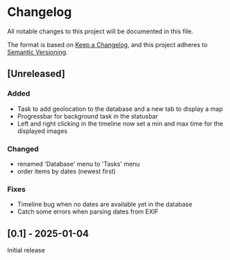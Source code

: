 # Changelog
All notable changes to this project will be documented in this file.

The format is based on [Keep a Changelog](https://keepachangelog.com/en/1.0.0/),
and this project adheres to [Semantic Versioning](https://semver.org/spec/v2.0.0.html).


## [Unreleased]

### Added

- Task to add geolocation to the database and a new tab to display a map
- Progressbar for background task in the statusbar
- Left and right clicking in the timeline now set a min and max time
  for the displayed images

### Changed

- renamed 'Database' menu to 'Tasks' menu
- order items by dates (newest first)

### Fixes

- Timeline bug when no dates are available yet in the database
- Catch some errors when parsing dates from EXIF

## [0.1] - 2025-01-04

Initial release
